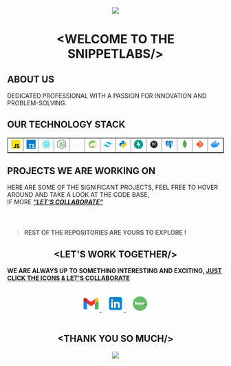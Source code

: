 <p align="center">
  <img src="https://capsule-render.vercel.app/api?type=waving&color=gradient&height=70&section=header"/>
</p>

# <div align="center">&lt;WELCOME TO THE SNIPPETLABS/&gt;</div>

## ABOUT US

DEDICATED PROFESSIONAL WITH A PASSION FOR INNOVATION AND PROBLEM-SOLVING.

## OUR TECHNOLOGY STACK

<table align="center" border="1">
  <tr>
    <td align="center"><img src="../icons/javascript.svg" width="40px"><br></td>
    <td align="center"><img src="../icons/typescript.svg" width="40px"><br></td>
    <td align="center"><img src="../icons/react.svg" width="40px"><br></td>
    <td align="center"><img src="../icons/nodejs.svg" width="40px"><br></td>
    <td align="center"><img src="../icons/expressjs.svg" width="40px"><br></td>
    <td align="center"><img src="../icons/springboot.svg" width="40px"><br></td>
    <td align="center"><img src="../icons/tailwind.svg" width="40px"><br></td>
    <td align="center"><img src="../icons/PYTHON.svg" width="40px"><br></td>
    <td align="center"><img src="../icons/fastapi.svg" width="40px"><br></td>
    <td align="center"><img src="../icons/NEXTJS.svg" width="40px"><br></td>
    <td align="center"><img src="../icons/psql.svg" width="40px"><br></td>
    <td align="center"><img src="../icons/mongodb.svg" width="40px"><br></td>
    <td align="center"><img src="../icons/GIT.svg" width="40px"><br></td>
    <td align="center"><img src="../icons/docker.svg" width="40px"><br></td>
  </tr>
</table>

## PROJECTS WE ARE WORKING ON

HERE ARE SOME OF THE SIGNIFICANT PROJECTS, FEEL FREE TO HOVER AROUND AND TAKE A LOOK AT THE CODE BASE, <br>IF MORE <b><i><u>"LET'S COLLABORATE"</u></i><b>

<!-- PROJECT ONE -->

### []()

![]()

> REST OF THE REPOSITORIES ARE YOURS TO EXPLORE !

## <div  align="center"> &lt;LET'S WORK TOGETHER/&gt; </div>

WE ARE ALWAYS UP TO SOMETHING INTERESTING AND EXCITING,
<u>JUST CLICK THE ICONS & LET'S COLLABORATE</u>

<br>
<div align="center">

  <a href="mailto:"> 
    <img width="40px" src="../icons/GMAIL.png"> 
  </a>
   &nbsp; &nbsp;
  <a href="https://www.linkedin.com/in"> 
    <img width="40px" src="../icons/LINKEDIN.png"> 
  </a> 
  &nbsp; &nbsp;
  <a  href=""> 
    <img width="40px" src="../icons/FIVERR.png"> 
  </a>

</div>
<br>

## <div align="center"> &lt;THANK YOU SO MUCH/&gt; </div>

<p align="center">
  <img src="https://capsule-render.vercel.app/api?type=waving&color=gradient&height=60&section=footer"/>
</p>
